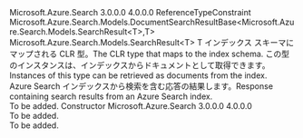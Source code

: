 <Type Name="DocumentSearchResult&lt;T&gt;" FullName="Microsoft.Azure.Search.Models.DocumentSearchResult&lt;T&gt;">
  <TypeSignature Language="C#" Value="public class DocumentSearchResult&lt;T&gt; : Microsoft.Azure.Search.Models.DocumentSearchResultBase&lt;Microsoft.Azure.Search.Models.SearchResult&lt;T&gt;,T&gt; where T : class" />
  <TypeSignature Language="ILAsm" Value=".class public auto ansi beforefieldinit DocumentSearchResult`1&lt;class T&gt; extends Microsoft.Azure.Search.Models.DocumentSearchResultBase`2&lt;class Microsoft.Azure.Search.Models.SearchResult`1&lt;!T&gt;, !T&gt;" />
  <TypeSignature Language="DocId" Value="T:Microsoft.Azure.Search.Models.DocumentSearchResult`1" />
  <TypeSignature Language="VB.NET" Value="Public Class DocumentSearchResult(Of T)&#xA;Inherits DocumentSearchResultBase(Of SearchResult(Of T), T)" />
  <TypeSignature Language="F#" Value="type DocumentSearchResult&lt;'T (requires 'T : null)&gt; = class&#xA;    inherit DocumentSearchResultBase&lt;SearchResult&lt;'T&gt;, 'T (requires 'T : null)&gt;" />
  <AssemblyInfo>
    <AssemblyName>Microsoft.Azure.Search</AssemblyName>
    <AssemblyVersion>3.0.0.0</AssemblyVersion>
    <AssemblyVersion>4.0.0.0</AssemblyVersion>
  </AssemblyInfo>
  <TypeParameters>
    <TypeParameter Name="T">
      <Constraints>
        <ParameterAttribute>ReferenceTypeConstraint</ParameterAttribute>
      </Constraints>
    </TypeParameter>
  </TypeParameters>
  <Base>
    <BaseTypeName>Microsoft.Azure.Search.Models.DocumentSearchResultBase&lt;Microsoft.Azure.Search.Models.SearchResult&lt;T&gt;,T&gt;</BaseTypeName>
    <BaseTypeArguments>
      <BaseTypeArgument TypeParamName="TResult">Microsoft.Azure.Search.Models.SearchResult&lt;T&gt;</BaseTypeArgument>
      <BaseTypeArgument TypeParamName="TDoc">T</BaseTypeArgument>
    </BaseTypeArguments>
  </Base>
  <Interfaces />
  <Docs>
    <typeparam name="T">
            <span data-ttu-id="f8971-101">インデックス スキーマにマップされる CLR 型。</span><span class="sxs-lookup"><span data-stu-id="f8971-101">The CLR type that maps to the index schema.</span></span> <span data-ttu-id="f8971-102">この型のインスタンスは、インデックスからドキュメントとして取得できます。</span><span class="sxs-lookup"><span data-stu-id="f8971-102">Instances of this type can be retrieved as documents from the index.</span></span>
            </typeparam>
    <summary>
            <span data-ttu-id="f8971-103">Azure Search インデックスから検索を含む応答の結果します。</span><span class="sxs-lookup"><span data-stu-id="f8971-103">Response containing search results from an Azure Search index.</span></span>
            </summary>
    <remarks>To be added.</remarks>
  </Docs>
  <Members>
    <Member MemberName=".ctor">
      <MemberSignature Language="C#" Value="public DocumentSearchResult ();" />
      <MemberSignature Language="ILAsm" Value=".method public hidebysig specialname rtspecialname instance void .ctor() cil managed" />
      <MemberSignature Language="DocId" Value="M:Microsoft.Azure.Search.Models.DocumentSearchResult`1.#ctor" />
      <MemberSignature Language="VB.NET" Value="Public Sub New ()" />
      <MemberType>Constructor</MemberType>
      <AssemblyInfo>
        <AssemblyName>Microsoft.Azure.Search</AssemblyName>
        <AssemblyVersion>3.0.0.0</AssemblyVersion>
        <AssemblyVersion>4.0.0.0</AssemblyVersion>
      </AssemblyInfo>
      <Parameters />
      <Docs>
        <summary>To be added.</summary>
        <remarks>To be added.</remarks>
      </Docs>
    </Member>
  </Members>
</Type>